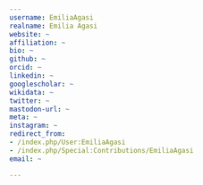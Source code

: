 ```yaml
---
username: EmiliaAgasi
realname: Emilia Agasi
website: ~
affiliation: ~
bio: ~
github: ~
orcid: ~
linkedin: ~
googlescholar: ~
wikidata: ~
twitter: ~
mastodon-url: ~
meta: ~
instagram: ~
redirect_from:
- /index.php/User:EmiliaAgasi
- /index.php/Special:Contributions/EmiliaAgasi
email: ~

---
```

